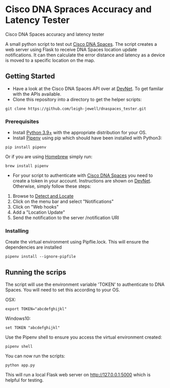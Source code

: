 # Cisco DNA Spraces Accuracy and Latency Tester
Cisco DNA Spaces accuracy and latency tester

A small python script to test out  [Cisco DNA Spaces](https://dnaspaces.io). The script creates a web server
using Flask to receive DNA Spaces location update notifications. It can then calculate the error distance and latency
as a device is moved to a specific location on the map.

## Getting Started
* Have a look at the Cisco DNA Spaces API over at [DevNet](https://developer.cisco.com/docs/dna-spaces/#!dna-spaces-location-cloud-api).
To get familar with the APIs available.
* Clone this repository into a directory to get the helper scripts:
```
git clone https://github.com/leigh-jewell/dnaspaces_tester.git
```
### Prerequisites

* Install [Python 3.9+](https://www.python.org/downloads/) with the appropriate distribution for your OS.
* Install [Pipenv](https://pipenv-fork.readthedocs.io/en/latest/) using pip which should have been installed with Python3:
```
pip install pipenv
```
Or if you are using [Homebrew](https://brew.sh/) simply run:
```
brew install pipenv
```

* For your script to authenticate with [Cisco DNA Spaces](https://dnaspaces.io) you need to create a token in your account.
Instructions are shown on [DevNet](https://developer.cisco.com/docs/dna-spaces/#!getting-started). Otherwise, simply follow these steps: 
1. Browse to [Detect and Locate](https://dnaspaces.io/locate/) 
2. Click on the menu bar and select "Notifications"
3. Click on "Web hooks"
4. Add a "Location Update"
5. Send the notification to the server /notification URI

### Installing

Create the virtual environment using Pipflie.lock. This will ensure the dependencies are installed

```
pipenv install --ignore-pipfile
```

## Running the scrips

The script will use the environment variable 'TOKEN' to authenticate to DNA Spaces. You will need to set this according
to your OS.

OSX:
```
export TOKEN="abcdefghijkl"
```
Windows10:
```
set TOKEN "abcdefghijkl"
```

Use the Pipenv shell to ensure you access the virtual environment created:
```
pipenv shell
```

 You can now run the scripts:

```
python app.py
```
This will run a local Flask web server on http://127.0.0.1:5000 which is helpful for testing.

